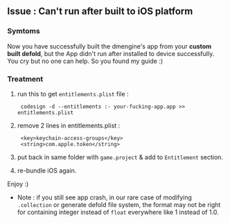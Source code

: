 ## Issue : Can't run after built to iOS platform

### Symtoms
Now you have successfully built the dmengine's app from your **custom built defold**, but the App didn't run after installed to device successfully.
You cry but no one can help. 
So you found my guide :)

### Treatment

1. run this to get `entitlements.plist` file :

        codesign -d --entitlements :- your-fucking-app.app >> entitlements.plist

2. remove 2 lines in entitlements.plist :

        <key>keychain-access-groups</key>
        <string>com.apple.token</string>

3. put back in same folder with `game.project` & add to `Entitlement` section.

4. re-bundle iOS again.

Enjoy :)

* Note : if you still see app crash, in our rare case of modifying `.collection` or generate defold file system, the format may not be right for containing integer instead of `float` everywhere like 1 instead of 1.0.
